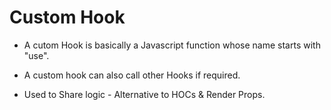 #   Custom Hook

-   A cutom Hook is basically a Javascript function whose name starts with "use".

-   A custom hook can also call other Hooks if required.

-   Used to Share logic - Alternative to HOCs & Render Props.